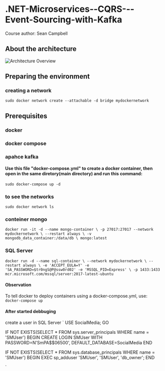 # .NET-Microservices--CQRS---Event-Sourcing-with-Kafka
Course author: Sean Campbell

## About the architecture
![Architecture Overview](https://github.com/DeveloperBreno/.NET-Microservices--CQRS---Event-Sourcing-with-Kafka/assets/42100181/f77b4fed-7be9-49e6-97c8-576cd8ea55ed)


## Preparing the environment

### creating a network
`
sudo docker network create --attachable -d bridge mydockernetwork
`
## Prerequisites
### docker
### docker compose
### apahce kafka
#### Use this file "docker-compose.yml" to create a docker container, then open in the same diretory(main directory) and run this command: 
`
sudo docker-compose up -d
`


### to see the networks
`
sudo docker network ls
`
### conteiner mongo
`
docker run -it -d --name mongo-container \
-p 27017:27017 --network mydockernetwork \
--restart always \
-v mongodb_data_container:/data/db \
mongo:latest
`

### SQL Server
`
docker run -d --name sql-container \
--network mydockernetwork \
--restart always \
-e 'ACCEPT_EULA=Y' -e 'SA_PASSWORD=$tr0ngS@P@ssw0rd02' -e 'MSSQL_PID=Express' \
-p 1433:1433 mcr.microsoft.com/mssql/server:2017-latest-ubuntu 
`


#### Observation
To tell docker to deploy containers using a docker-compose.yml, use:
`
docker-compose up
`

#### After started debbuging
create a user in SQL Server
`
USE SocialMedia;
GO

IF NOT EXISTS(SELECT *
FROM sys.server_principals
WHERE name = 'SMUser')
BEGIN
	CREATE LOGIN SMUser WITH PASSWORD=N'SmPA$$06500', DEFAULT_DATABASE=SocialMedia
END

IF NOT EXISTS(SELECT *
FROM sys.database_principals
WHERE name = 'SMUser')
BEGIN
	EXEC sp_adduser 'SMUser', 'SMUser', 'db_owner';
END

`
